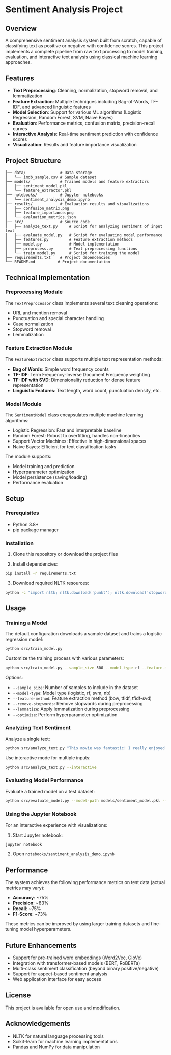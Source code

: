 # Sentiment Analysis Project

## Overview
A comprehensive sentiment analysis system built from scratch, capable of classifying text as positive or negative with confidence scores. This project implements a complete pipeline from raw text processing to model training, evaluation, and interactive text analysis using classical machine learning approaches.

## Features
- **Text Preprocessing**: Cleaning, normalization, stopword removal, and lemmatization
- **Feature Extraction**: Multiple techniques including Bag-of-Words, TF-IDF, and advanced linguistic features
- **Model Selection**: Support for various ML algorithms (Logistic Regression, Random Forest, SVM, Naive Bayes)
- **Evaluation**: Performance metrics, confusion matrix, precision-recall curves
- **Interactive Analysis**: Real-time sentiment prediction with confidence scores
- **Visualization**: Results and feature importance visualization

## Project Structure
```
├── data/               # Data storage
│   └── imdb_sample.csv # Sample dataset
├── models/             # Trained models and feature extractors
│   ├── sentiment_model.pkl
│   └── feature_extractor.pkl
├── notebooks/          # Jupyter notebooks
│   └── sentiment_analysis_demo.ipynb
├── results/            # Evaluation results and visualizations
│   ├── confusion_matrix.png
│   ├── feature_importance.png
│   └── evaluation_metrics.json
├── src/                # Source code
│   ├── analyze_text.py     # Script for analyzing sentiment of input text
│   ├── evaluate_model.py   # Script for evaluating model performance
│   ├── features.py         # Feature extraction methods
│   ├── model.py            # Model implementation
│   ├── preprocess.py       # Text preprocessing functions
│   └── train_model.py      # Script for training the model
├── requirements.txt    # Project dependencies
└── README.md          # Project documentation
```

## Technical Implementation

### Preprocessing Module
The `TextPreprocessor` class implements several text cleaning operations:
- URL and mention removal
- Punctuation and special character handling
- Case normalization
- Stopword removal
- Lemmatization

### Feature Extraction Module
The `FeatureExtractor` class supports multiple text representation methods:
- **Bag of Words**: Simple word frequency counts
- **TF-IDF**: Term Frequency-Inverse Document Frequency weighting
- **TF-IDF with SVD**: Dimensionality reduction for dense feature representation
- **Linguistic Features**: Text length, word count, punctuation density, etc.

### Model Module
The `SentimentModel` class encapsulates multiple machine learning algorithms:
- Logistic Regression: Fast and interpretable baseline
- Random Forest: Robust to overfitting, handles non-linearities
- Support Vector Machines: Effective in high-dimensional spaces
- Naive Bayes: Efficient for text classification tasks

The module supports:
- Model training and prediction
- Hyperparameter optimization
- Model persistence (saving/loading)
- Performance evaluation

## Setup

### Prerequisites
- Python 3.8+ 
- pip package manager

### Installation

1. Clone this repository or download the project files

2. Install dependencies:
```bash
pip install -r requirements.txt
```

3. Download required NLTK resources:
```bash
python -c "import nltk; nltk.download('punkt'); nltk.download('stopwords'); nltk.download('wordnet'); nltk.download('punkt_tab')"
```

## Usage

### Training a Model

The default configuration downloads a sample dataset and trains a logistic regression model:

```bash
python src/train_model.py
```

Customize the training process with various parameters:

```bash
python src/train_model.py --sample_size 500 --model-type rf --feature-method tfidf --max-features 3000 --optimize
```

Options:
- `--sample_size`: Number of samples to include in the dataset
- `--model-type`: Model type (logistic, rf, svm, nb)
- `--feature-method`: Feature extraction method (bow, tfidf, tfidf-svd)
- `--remove-stopwords`: Remove stopwords during preprocessing
- `--lemmatize`: Apply lemmatization during preprocessing
- `--optimize`: Perform hyperparameter optimization

### Analyzing Text Sentiment

Analyze a single text:

```bash
python src/analyze_text.py "This movie was fantastic! I really enjoyed the plot and characters."
```

Use interactive mode for multiple inputs:

```bash
python src/analyze_text.py --interactive
```

### Evaluating Model Performance

Evaluate a trained model on a test dataset:

```bash
python src/evaluate_model.py --model-path models/sentiment_model.pkl --test-data data/test_data.csv
```

### Using the Jupyter Notebook

For an interactive experience with visualizations:

1. Start Jupyter notebook:
```bash
jupyter notebook
```

2. Open `notebooks/sentiment_analysis_demo.ipynb`

## Performance

The system achieves the following performance metrics on test data (actual metrics may vary):

- **Accuracy**: ~75%
- **Precision**: ~83%
- **Recall**: ~75%
- **F1-Score**: ~73%

These metrics can be improved by using larger training datasets and fine-tuning model hyperparameters.

## Future Enhancements

- Support for pre-trained word embeddings (Word2Vec, GloVe)
- Integration with transformer-based models (BERT, RoBERTa)
- Multi-class sentiment classification (beyond binary positive/negative)
- Support for aspect-based sentiment analysis
- Web application interface for easy access

## License

This project is available for open use and modification.

## Acknowledgements

- NLTK for natural language processing tools
- Scikit-learn for machine learning implementations
- Pandas and NumPy for data manipulation
